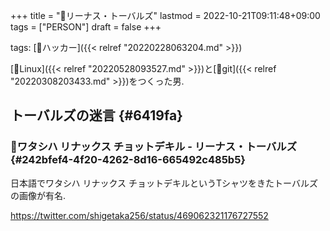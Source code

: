 +++
title = "👨リーナス・トーバルズ"
lastmod = 2022-10-21T09:11:48+09:00
tags = ["PERSON"]
draft = false
+++

tags: [🔖ハッカー]({{< relref "20220228063204.md" >}})

[📝Linux]({{< relref "20220528093527.md" >}})と[📝git]({{< relref "20220308203433.md" >}})をつくった男.


## トーバルズの迷言 {#6419fa}


### 📜ワタシハ リナックス チョットデキル - リーナス・トーバルズ {#242bfef4-4f20-4262-8d16-665492c485b5}

日本語でワタシハ リナックス チョットデキルというTシャツをきたトーバルズの画像が有名.

<https://twitter.com/shigetaka256/status/469062321176727552>
